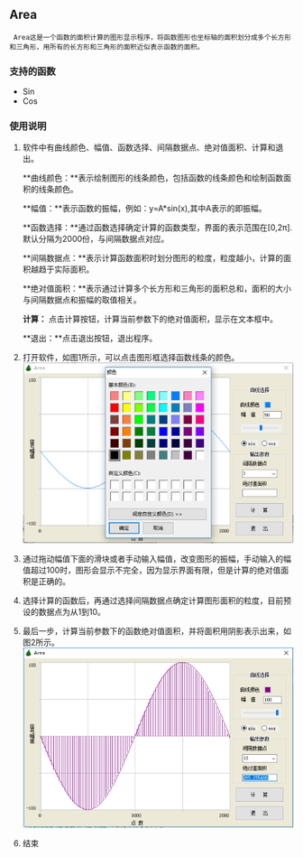 ## Area ##
	 Area这是一个函数的面积计算的图形显示程序，将函数图形也坐标轴的面积划分成多个长方形和三角形，用所有的长方形和三角形的面积近似表示函数的面积。 

### 支持的函数 ###
* Sin 
* Cos

### 使用说明 ###
1. 软件中有曲线颜色、幅值、函数选择、间隔数据点、绝对值面积、计算和退出。

	**曲线颜色：**表示绘制图形的线条颜色，包括函数的线条颜色和绘制函数面积的线条颜色。

	**幅值：**表示函数的振幅，例如：y=A*sin(x),其中A表示的即振幅。

	**函数选择：**通过函数选择确定计算的函数类型，界面的表示范围在[0,2π].默认分隔为2000份，与间隔数据点对应。

	**间隔数据点：**表示计算函数面积时划分图形的粒度，粒度越小，计算的面积越趋于实际面积。

	**绝对值面积：**表示通过计算多个长方形和三角形的面积总和，面积的大小与间隔数据点和振幅的取值相关。

	**计算：** 点击计算按钮，计算当前参数下的绝对值面积，显示在文本框中。

	**退出：**点击退出按钮，退出程序。

2. 打开软件，如图1所示，可以点击图形框选择函数线条的颜色。
	![图1](Area/res/2.png)

3. 通过拖动幅值下面的滑块或者手动输入幅值，改变图形的振幅，手动输入的幅值超过100时，图形会显示不完全，因为显示界面有限，但是计算的绝对值面积是正确的。
4. 选择计算的函数后，再通过选择间隔数据点确定计算图形面积的粒度，目前预设的数据点为从1到10。
5. 最后一步，计算当前参数下的函数绝对值面积，并将面积用阴影表示出来，如图2所示。
	![图2](Area/res/1.png)

6. 结束